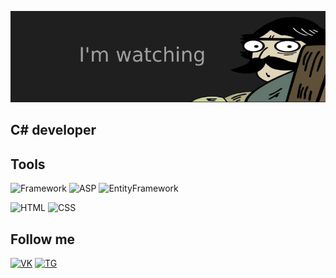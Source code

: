 ![Header](https://github.com/Alexey233/Alexey233/blob/main/assets/4beadaf7247e4954f7c80563e7eee0e4.rIGNy%20(1).png)


## C# developer



## Tools 
![Framework](https://img.shields.io/badge/-Framework-090909?style=for-the-badge&logo=.net&logoColor=11111)
![ASP](https://img.shields.io/badge/-ASP.NET-090909?style=for-the-badge&logo=.net&logoColor=d62929)
![EntityFramework](https://img.shields.io/badge/-EntityFramework-090909?style=for-the-badge&logo=e&logoColor=2c2c70)

![HTML](https://img.shields.io/badge/-HTML-090909?style=for-the-badge&logo=html&logoColor=2c2c70)
![CSS](https://img.shields.io/badge/-CSS-090909?style=for-the-badge&logo=css&logoColor=2c2c70)

## Follow me

[![VK](https://img.shields.io/badge/-vk-090909?style=for-the-badge&logo=vk&logoColor=0000)](https://vk.com/alex2243)
[![TG](https://img.shields.io/badge/-telegram-090909?style=for-the-badge&logo=telegram&logoColor)](https://t.me/alexey2243)


